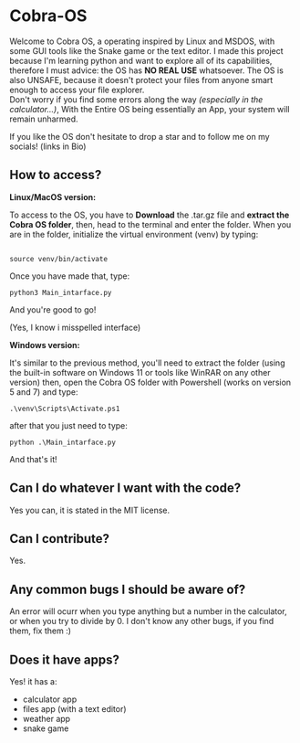 # Cobra-OS
Welcome to Cobra OS, a operating inspired by Linux and MSDOS, with some GUI tools like the Snake game or the text editor.
I made this project because I'm learning python and want to explore all of its capabilities, therefore I must advice: the OS has **NO REAL USE** whatsoever.
The OS is also  UNSAFE, because it doesn't protect your files from anyone smart enough to access your file explorer.  
Don't worry if you find some errors along the way *(especially in the calculator...)*, With the Entire OS being essentially an App, your system will remain unharmed.

If you like the OS don't hesitate to drop a star and to follow me on my socials! (links in Bio)



## How to access?
**Linux/MacOS version:**

To access to the OS, you have to **Download** the .tar.gz file and **extract the Cobra OS folder**, then, head to the terminal and enter the folder. When you are in the folder,
initialize the virtual environment (venv) by typing:

```

source venv/bin/activate

```
Once you have made that, type:

```
python3 Main_intarface.py
```
And you're good to go!

(Yes, I know i misspelled interface)

**Windows version:**

It's similar to the previous method, you'll need to extract the folder (using the built-in software on Windows 11 or tools like WinRAR on any other version)
then, open the Cobra OS folder with Powershell (works on version 5 and 7) and type:

```
.\venv\Scripts\Activate.ps1
```
after that you just need to type:

```
python .\Main_intarface.py
```
And that's it!

## Can I do whatever I want with the code?
Yes you can, it is stated in the MIT license.

## Can I contribute?
Yes. 

## Any common bugs I should be aware of?
An error will ocurr when you type anything but a number in the calculator, or when you try to divide by 0.
I don't know any other bugs, if you find them, fix them :)

## Does it have apps?
Yes! it has a:
-  calculator app
-  files app (with a text editor)
-  weather app
-  snake game






